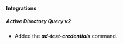 
#### Integrations

##### Active Directory Query v2

- Added the ***ad-test-credentials*** command.
